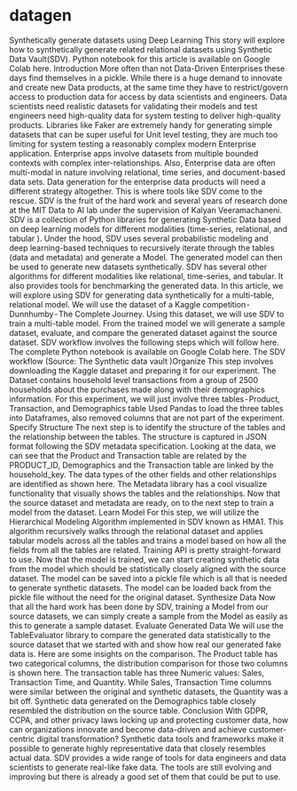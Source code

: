 # datagen
Synthetically generate datasets using Deep Learning
This story will explore how to synthetically generate related relational datasets using Synthetic Data Vault(SDV). Python notebook for this article is available on Google Colab here.
Introduction
More often than not Data-Driven Enterprises these days find themselves in a pickle. While there is a huge demand to innovate and create new Data products, at the same time they have to restrict/govern access to production data for access by data scientists and engineers. Data scientists need realistic datasets for validating their models and test engineers need high-quality data for system testing to deliver high-quality products.
Libraries like Faker are extremely handy for generating simple datasets that can be super useful for Unit level testing, they are much too limiting for system testing a reasonably complex modern Enterprise application. Enterprise apps involve datasets from multiple bounded contexts with complex inter-relationships. Also, Enterprise data are often multi-modal in nature involving relational, time series, and document-based data sets. Data generation for the enterprise data products will need a different strategy altogether. This is where tools like SDV come to the rescue.
SDV is the fruit of the hard work and several years of research done at the MIT Data to AI lab under the supervision of Kalyan Veeramachaneni.
SDV is a collection of Python libraries for generating Synthetic Data based on deep learning models for different modalities (time-series, relational, and tabular ). Under the hood, SDV uses several probabilistic modeling and deep learning-based techniques to recursively iterate through the tables (data and metadata) and generate a Model. The generated model can then be used to generate new datasets synthetically.
SDV has several other algorithms for different modalities like relational, time-series, and tabular. It also provides tools for benchmarking the generated data. In this article, we will explore using SDV for generating data synthetically for a multi-table, relational model.
We will use the dataset of a Kaggle competition - Dunnhumby - The Complete Journey. Using this dataset, we will use SDV to train a multi-table model. From the trained model we will generate a sample dataset, evaluate, and compare the generated dataset against the source dataset.
SDV workflow involves the following steps which will follow here. The complete Python notebook is available on Google Colab here.
The SDV workflow (Source: The Synthetic data vault )Organize
This step involves downloading the Kaggle dataset and preparing it for our experiment. The Dataset contains household level transactions from a group of 2500 households about the purchases made along with their demographics information. For this experiment, we will just involve three tables - Product, Transaction, and Demographics table
Used Pandas to load the three tables into Dataframes, also removed columns that are not part of the experiment.
Specify Structure
The next step is to identify the structure of the tables and the relationship between the tables. The structure is captured in JSON format following the SDV metadata specification.
Looking at the data, we can see that the Product and Transaction table are related by the PRODUCT_ID, Demographics and the Transaction table are linked by the household_key. The data types of the other fields and other relationships are identified as shown here.
The Metadata library has a cool visualize functionality that visually shows the tables and the relationships.
Now that the source dataset and metadata are ready, on to the next step to train a model from the dataset.
Learn Model
For this step, we will utilize the Hierarchical Modeling Algorithm implemented in SDV known as HMA1.
This algorithm recursively walks through the relational dataset and applies tabular models across all the tables and trains a model based on how all the fields from all the tables are related.
Training API is pretty straight-forward to use.
Now that the model is trained, we can start creating synthetic data from the model which should be statistically closely aligned with the source dataset.
The model can be saved into a pickle file which is all that is needed to generate synthetic datasets. The model can be loaded back from the pickle file without the need for the original dataset.
Synthesize Data
Now that all the hard work has been done by SDV, training a Model from our source datasets, we can simply create a sample from the Model as easily as this to generate a sample dataset.
Evaluate Generated Data
We will use the TableEvaluator library to compare the generated data statistically to the source dataset that we started with and show how real our generated fake data is.
Here are some insights on the comparison.
The Product table has two categorical columns, the distribution comparison for those two columns is shown here.
The transaction table has three Numeric values: Sales, Transaction Time, and Quantity. While Sales, Transaction Time columns were similar between the original and synthetic datasets, the Quantity was a bit off.
Synthetic data generated on the Demographics table closely resembled the distribution on the source table.
Conclusion
With GDPR, CCPA, and other privacy laws locking up and protecting customer data, how can organizations innovate and become data-driven and achieve customer-centric digital transformation? Synthetic data tools and frameworks make it possible to generate highly representative data that closely resembles actual data.
SDV provides a wide range of tools for data engineers and data scientists to generate real-like fake data. The tools are still evolving and improving but there is already a good set of them that could be put to use.
